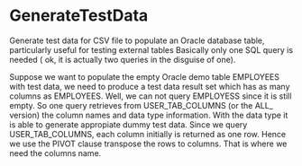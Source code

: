 # GenerateTestData
Generate test data for CSV file to populate an Oracle database table, particularly useful for testing external tables
Basically only one SQL query is needed ( ok, it is actually two queries in the disguise of one). 

Suppose we want to populate the empty Oracle demo table EMPLOYEES with test data, we need to produce a test data result set which 
has as many columns as EMPLOYEES. Well, we can not query EMPLOYESS since it is still empty. So one query retrieves from
USER_TAB_COLUMNS (or the ALL_ version) the column names and data type information. With the data type it is able to generate
appropiate dummy test data. Since we query USER_TAB_COLUMNS, each column initially is returned as one row. Hence we use the 
PIVOT clause transpose the rows to columns. That is where we need the columns name.

